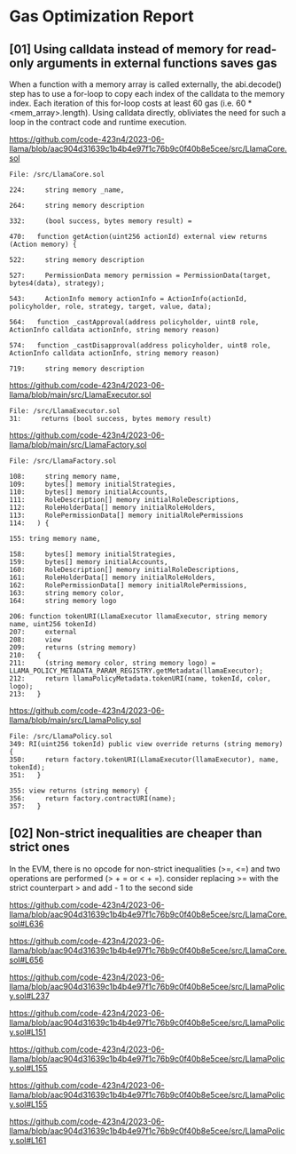 # Gas Optimization Report
## [01] Using calldata instead of memory for read-only arguments in external functions saves gas

When a function with a memory array is called externally, the abi.decode() step has to use a for-loop to copy each index of the calldata to the memory index. Each iteration of this for-loop costs at least 60 gas (i.e. 60 * <mem_array>.length). Using calldata directly, obliviates the need for such a loop in the contract code and runtime execution.

https://github.com/code-423n4/2023-06-llama/blob/aac904d31639c1b4b4e97f1c76b9c0f40b8e5cee/src/LlamaCore.sol

	File: /src/LlamaCore.sol
	
	224:     string memory _name,

	264:     string memory description

	332:     (bool success, bytes memory result) =

	470:   function getAction(uint256 actionId) external view returns (Action memory) {

	522:     string memory description

	527:     PermissionData memory permission = PermissionData(target, bytes4(data), strategy);

	543:     ActionInfo memory actionInfo = ActionInfo(actionId, policyholder, role, strategy, target, value, data);

	564:   function _castApproval(address policyholder, uint8 role, ActionInfo calldata actionInfo, string memory reason)

	574:   function _castDisapproval(address policyholder, uint8 role, ActionInfo calldata actionInfo, string memory reason)

	719:     string memory description
	
https://github.com/code-423n4/2023-06-llama/blob/main/src/LlamaExecutor.sol

	File: /src/LlamaExecutor.sol
	31:     returns (bool success, bytes memory result)

https://github.com/code-423n4/2023-06-llama/blob/main/src/LlamaFactory.sol

	File: /src/LlamaFactory.sol

	108:     string memory name,
	109:     bytes[] memory initialStrategies,
	110:     bytes[] memory initialAccounts,
	111:     RoleDescription[] memory initialRoleDescriptions,
	112:     RoleHolderData[] memory initialRoleHolders,
	113:     RolePermissionData[] memory initialRolePermissions
	114:   ) {

	155: tring memory name,

	158:     bytes[] memory initialStrategies,
	159:     bytes[] memory initialAccounts,
	160:     RoleDescription[] memory initialRoleDescriptions,
	161:     RoleHolderData[] memory initialRoleHolders,
	162:     RolePermissionData[] memory initialRolePermissions,
	163:     string memory color,
	164:     string memory logo

	206: function tokenURI(LlamaExecutor llamaExecutor, string memory name, uint256 tokenId)
	207:     external
	208:     view
	209:     returns (string memory)
	210:   {
	211:     (string memory color, string memory logo) = LLAMA_POLICY_METADATA_PARAM_REGISTRY.getMetadata(llamaExecutor);
	212:     return llamaPolicyMetadata.tokenURI(name, tokenId, color, logo);
	213:   }

https://github.com/code-423n4/2023-06-llama/blob/main/src/LlamaPolicy.sol

	File: /src/LlamaPolicy.sol
	349: RI(uint256 tokenId) public view override returns (string memory) {
	350:     return factory.tokenURI(LlamaExecutor(llamaExecutor), name, tokenId);
	351:   }

	355: view returns (string memory) {
	356:     return factory.contractURI(name);
	357:   }

## [02] Non-strict inequalities are cheaper than strict ones
In the EVM, there is no opcode for non-strict inequalities (>=, <=) and two operations are performed (> + = or < + =). consider replacing >= with the strict counterpart > and add - 1 to the second side

https://github.com/code-423n4/2023-06-llama/blob/aac904d31639c1b4b4e97f1c76b9c0f40b8e5cee/src/LlamaCore.sol#L636

https://github.com/code-423n4/2023-06-llama/blob/aac904d31639c1b4b4e97f1c76b9c0f40b8e5cee/src/LlamaCore.sol#L656

https://github.com/code-423n4/2023-06-llama/blob/aac904d31639c1b4b4e97f1c76b9c0f40b8e5cee/src/LlamaPolicy.sol#L237

https://github.com/code-423n4/2023-06-llama/blob/aac904d31639c1b4b4e97f1c76b9c0f40b8e5cee/src/LlamaPolicy.sol#L151

https://github.com/code-423n4/2023-06-llama/blob/aac904d31639c1b4b4e97f1c76b9c0f40b8e5cee/src/LlamaPolicy.sol#L155

https://github.com/code-423n4/2023-06-llama/blob/aac904d31639c1b4b4e97f1c76b9c0f40b8e5cee/src/LlamaPolicy.sol#L155

https://github.com/code-423n4/2023-06-llama/blob/aac904d31639c1b4b4e97f1c76b9c0f40b8e5cee/src/LlamaPolicy.sol#L161


